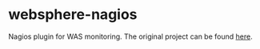 websphere-nagios
================

Nagios plugin for WAS monitoring. The original project can be found [here](https://code.google.com/p/wasagent/).
